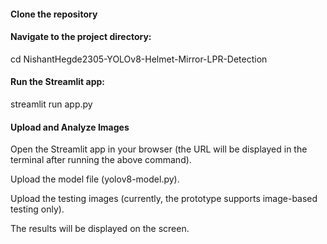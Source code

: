 #### Clone the repository

#### Navigate to the project directory:

cd NishantHegde2305-YOLOv8-Helmet-Mirror-LPR-Detection

#### Run the Streamlit app:

streamlit run app.py

#### Upload and Analyze Images

Open the Streamlit app in your browser (the URL will be displayed in the terminal after running the above command).

Upload the model file (yolov8-model.py).

Upload the testing images (currently, the prototype supports image-based testing only).

The results will be displayed on the screen.
